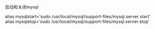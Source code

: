 启动和关闭mysql

alias mysqlstart='sudo /usr/local/mysql/support-files/mysql.server start'
alias mysqlstop='sudo /usr/local/mysql/support-files/mysql.server stop'
